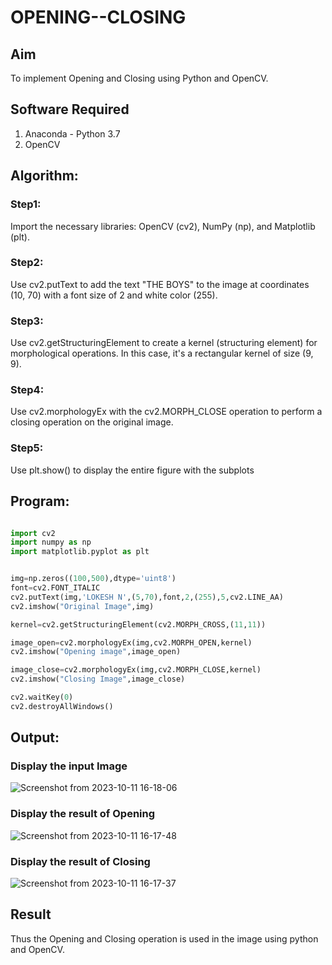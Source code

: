 # OPENING--CLOSING
## Aim
To implement Opening and Closing using Python and OpenCV.

## Software Required
1. Anaconda - Python 3.7
2. OpenCV
## Algorithm:
### Step1:
Import the necessary libraries: OpenCV (cv2), NumPy (np), and Matplotlib (plt).
### Step2:
Use cv2.putText to add the text "THE BOYS" to the image at coordinates (10, 70) with a font size of 2 and white color (255).


### Step3:
Use cv2.getStructuringElement to create a kernel (structuring element) for morphological operations. In this case, it's a rectangular kernel of size (9, 9).


### Step4:
Use cv2.morphologyEx with the cv2.MORPH_CLOSE operation to perform a closing operation on the original image.



### Step5:

Use plt.show() to display the entire figure with the subplots
 
## Program:

``` Python

import cv2
import numpy as np
import matplotlib.pyplot as plt


img=np.zeros((100,500),dtype='uint8')
font=cv2.FONT_ITALIC
cv2.putText(img,'LOKESH N',(5,70),font,2,(255),5,cv2.LINE_AA)
cv2.imshow("Original Image",img)

kernel=cv2.getStructuringElement(cv2.MORPH_CROSS,(11,11))

image_open=cv2.morphologyEx(img,cv2.MORPH_OPEN,kernel)
cv2.imshow("Opening image",image_open)

image_close=cv2.morphologyEx(img,cv2.MORPH_CLOSE,kernel)
cv2.imshow("Closing Image",image_close)

cv2.waitKey(0)
cv2.destroyAllWindows()


```
## Output:

### Display the input Image
![Screenshot from 2023-10-11 16-18-06](https://github.com/lokeshnarayanan/OPENING--CLOSING/assets/119393019/e0109211-bb02-494d-9d54-865c057e1bde)


### Display the result of Opening

![Screenshot from 2023-10-11 16-17-48](https://github.com/lokeshnarayanan/OPENING--CLOSING/assets/119393019/4e457dad-b4e1-4c7d-aa52-36df578bbaf1)

### Display the result of Closing
![Screenshot from 2023-10-11 16-17-37](https://github.com/lokeshnarayanan/OPENING--CLOSING/assets/119393019/f946ba0c-3ddb-4dbf-80c4-57de0ccb6c66)


## Result
Thus the Opening and Closing operation is used in the image using python and OpenCV.
